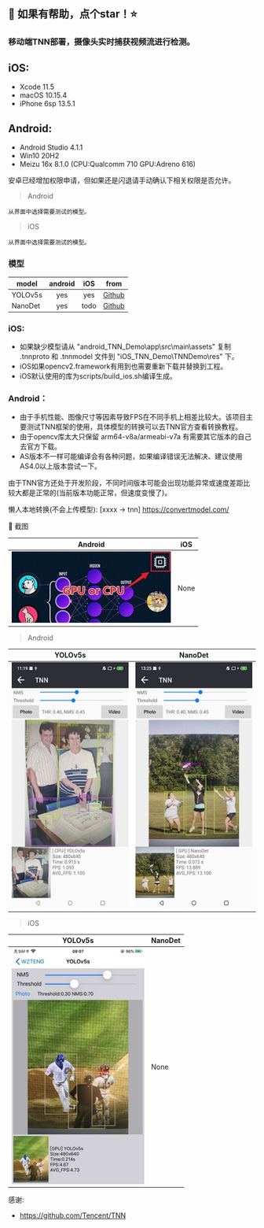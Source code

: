 
## :rocket: 如果有帮助，点个star！:star: ##

### 移动端TNN部署，摄像头实时捕获视频流进行检测。

## iOS:
- Xcode 11.5
- macOS 10.15.4
- iPhone 6sp 13.5.1

## Android:
- Android Studio 4.1.1
- Win10 20H2
- Meizu 16x 8.1.0 (CPU:Qualcomm 710 GPU:Adreno 616)

安卓已经增加权限申请，但如果还是闪退请手动确认下相关权限是否允许。

> Android
```
从界面中选择需要测试的模型。
```
> iOS
```
从界面中选择需要测试的模型。
```

### 模型
| model | android | iOS | from |
|-------------------|:--------:|:--------:|:--------:|
| YOLOv5s           | yes | yes |  [Github](https://github.com/ultralytics/yolov5)   |
| NanoDet           | yes | todo |  [Github](https://github.com/RangiLyu/nanodet)   |

### iOS:
- 如果缺少模型请从 "android_TNN_Demo\app\src\main\assets" 复制 .tnnproto 和 .tnnmodel 文件到 "iOS_TNN_Demo\TNNDemo\res" 下。
- iOS如果opencv2.framework有用到也需要重新下载并替换到工程。
- iOS默认使用的库为scripts/build_ios.sh编译生成。

### Android：
* 由于手机性能、图像尺寸等因素导致FPS在不同手机上相差比较大。该项目主要测试TNN框架的使用，具体模型的转换可以去TNN官方查看转换教程。<br/>
* 由于opencv库太大只保留 arm64-v8a/armeabi-v7a 有需要其它版本的自己去官方下载。
* AS版本不一样可能编译会有各种问题，如果编译错误无法解决、建议使用AS4.0以上版本尝试一下。

由于TNN官方还处于开发阶段，不同时间版本可能会出现功能异常或速度差距比较大都是正常的(当前版本功能正常，但速度变慢了)。

懒人本地转换(不会上传模型): [xxxx -> tnn] https://convertmodel.com/


:art: 截图<br/>

| Android | iOS |
|:-----:|:-----:|
|<img width="324" height="145" src="https://github.com/cmdbug/TNN_Demo/blob/main/Screenshots/Android_CPU_or_GPU.jpg"/>| None |

> Android

| YOLOv5s | NanoDet |
|---------|---------|
|<img width="270" height="500" src="https://github.com/cmdbug/TNN_Demo/blob/main/Screenshots/Android_Meizu16x_yolov5s.jpg"/>|<img width="270" height="500" src="https://github.com/cmdbug/TNN_Demo/blob/main/Screenshots/Android_Meizu16x_nanodet.jpg"/>|

> iOS

| YOLOv5s | NanoDet |
|---------|---------|
| <img width="270" height="480" src="https://github.com/cmdbug/TNN_Demo/blob/main/Screenshots/iOS_iPhone6sp_yolov5s_gpu.jpg"/> | None |


感谢:<br/>
- https://github.com/Tencent/TNN

